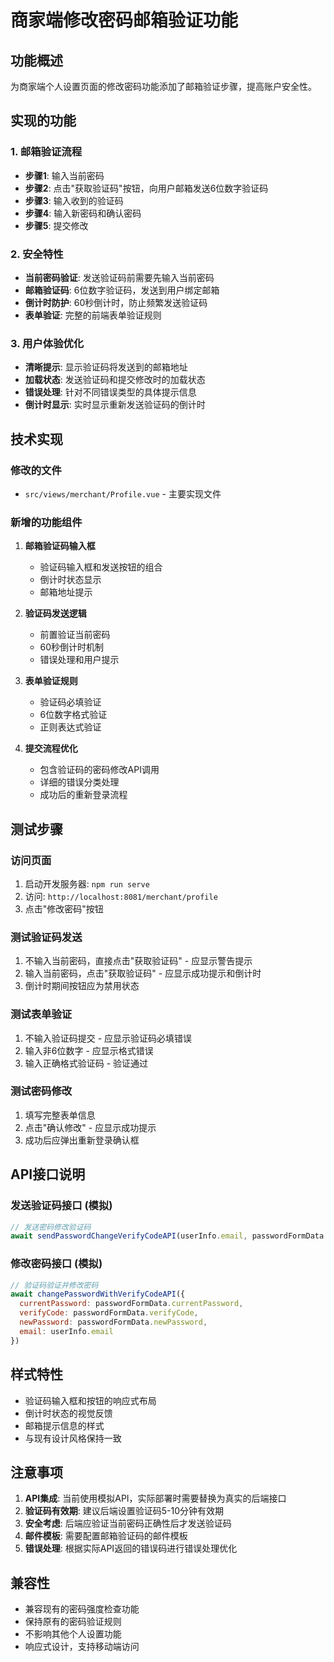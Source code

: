 # 商家端修改密码邮箱验证功能

## 功能概述

为商家端个人设置页面的修改密码功能添加了邮箱验证步骤，提高账户安全性。

## 实现的功能

### 1. 邮箱验证流程
- **步骤1**: 输入当前密码
- **步骤2**: 点击"获取验证码"按钮，向用户邮箱发送6位数字验证码
- **步骤3**: 输入收到的验证码
- **步骤4**: 输入新密码和确认密码
- **步骤5**: 提交修改

### 2. 安全特性
- **当前密码验证**: 发送验证码前需要先输入当前密码
- **邮箱验证码**: 6位数字验证码，发送到用户绑定邮箱
- **倒计时防护**: 60秒倒计时，防止频繁发送验证码
- **表单验证**: 完整的前端表单验证规则

### 3. 用户体验优化
- **清晰提示**: 显示验证码将发送到的邮箱地址
- **加载状态**: 发送验证码和提交修改时的加载状态
- **错误处理**: 针对不同错误类型的具体提示信息
- **倒计时显示**: 实时显示重新发送验证码的倒计时

## 技术实现

### 修改的文件
- `src/views/merchant/Profile.vue` - 主要实现文件

### 新增的功能组件
1. **邮箱验证码输入框**
   - 验证码输入框和发送按钮的组合
   - 倒计时状态显示
   - 邮箱地址提示

2. **验证码发送逻辑**
   - 前置验证当前密码
   - 60秒倒计时机制
   - 错误处理和用户提示

3. **表单验证规则**
   - 验证码必填验证
   - 6位数字格式验证
   - 正则表达式验证

4. **提交流程优化**
   - 包含验证码的密码修改API调用
   - 详细的错误分类处理
   - 成功后的重新登录流程

## 测试步骤

### 访问页面
1. 启动开发服务器: `npm run serve`
2. 访问: `http://localhost:8081/merchant/profile`
3. 点击"修改密码"按钮

### 测试验证码发送
1. 不输入当前密码，直接点击"获取验证码" - 应显示警告提示
2. 输入当前密码，点击"获取验证码" - 应显示成功提示和倒计时
3. 倒计时期间按钮应为禁用状态

### 测试表单验证
1. 不输入验证码提交 - 应显示验证码必填错误
2. 输入非6位数字 - 应显示格式错误
3. 输入正确格式验证码 - 验证通过

### 测试密码修改
1. 填写完整表单信息
2. 点击"确认修改" - 应显示成功提示
3. 成功后应弹出重新登录确认框

## API接口说明

### 发送验证码接口 (模拟)
```javascript
// 发送密码修改验证码
await sendPasswordChangeVerifyCodeAPI(userInfo.email, passwordFormData.currentPassword)
```

### 修改密码接口 (模拟)
```javascript
// 验证码验证并修改密码
await changePasswordWithVerifyCodeAPI({
  currentPassword: passwordFormData.currentPassword,
  verifyCode: passwordFormData.verifyCode,
  newPassword: passwordFormData.newPassword,
  email: userInfo.email
})
```

## 样式特性

- 验证码输入框和按钮的响应式布局
- 倒计时状态的视觉反馈
- 邮箱提示信息的样式
- 与现有设计风格保持一致

## 注意事项

1. **API集成**: 当前使用模拟API，实际部署时需要替换为真实的后端接口
2. **验证码有效期**: 建议后端设置验证码5-10分钟有效期
3. **安全考虑**: 后端应验证当前密码正确性后才发送验证码
4. **邮件模板**: 需要配置邮箱验证码的邮件模板
5. **错误处理**: 根据实际API返回的错误码进行错误处理优化

## 兼容性

- 兼容现有的密码强度检查功能
- 保持原有的密码验证规则
- 不影响其他个人设置功能
- 响应式设计，支持移动端访问
